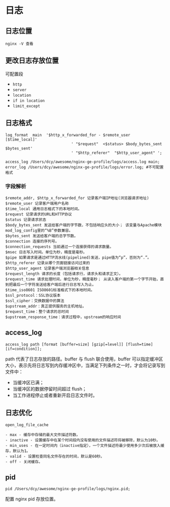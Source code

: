 # 日志

## 日志位置

`nginx -V 查看`

## 更改日志存放位置

可配置段

- `http`
- `server`
- `location`
- `if in location`
- `limit_except`

## 日志格式

```
log_format  main  '$http_x_forwarded_for - $remote_user  [$time_local]'
                             ' "$request"  <$status> $body_bytes_sent $bytes_sent'
                             ' "$http_referer"  "$http_user_agent" ';

```

```
access_log /Users/dcy/awesome/nginx-ge-profile/logs/access.log main;
error_log /Users/dcy/awesome/nginx-ge-profile/logs/error.log; #不可配置格式
```

### 字段解析

```
$remote_addr, $http_x_forwarded_for 记录客户端IP地址(浏览器请求地址)
$remote_user 记录客户端用户名称
$time_local 通用日志格式下的本地时间。
$request 记录请求的URL和HTTP协议
$status 记录请求状态
$body_bytes_sent 发送给客户端的字节数，不包括响应头的大小； 该变量与Apache模块mod_log_config里的“%B”参数兼容。
$bytes_sent 发送给客户端的总字节数。
$connection 连接的序列号。
$connection_requests 当前通过一个连接获得的请求数量。
$msec 日志写入时间。单位为秒，精度是毫秒。
$pipe 如果请求是通过HTTP流水线(pipelined)发送，pipe值为“p”，否则为“.”。
$http_referer 记录从哪个页面链接访问过来的
$http_user_agent 记录客户端浏览器相关信息
$request_length 请求的长度（包括请求行，请求头和请求正文）。
$request_time 请求处理时间，单位为秒，精度毫秒； 从读入客户端的第一个字节开始，直到把最后一个字符发送给客户端后进行日志写入为止。
$time_iso8601 ISO8601标准格式下的本地时间。
$ssl_protocol：SSL协议版本
$ssl_cipher：交换数据中的算法
$upstream_addr：真正提供服务的主机地址。
$request_time：整个请求的总时间
$upstream_response_time：请求过程中，upstream的响应时间
```

## access_log

`access_log path [format [buffer=size] [gzip[=level]] [flush=time] [if=condition]];`

path 代表了日志存放的路径。buffer 与 flush 联合使用，buffer 可以指定缓冲区大小，表示先将日志写到内存缓冲区中，当满足下列条件之一时，才会将记录写到文件中：

- 当缓冲区已满；
- 当缓冲区的数据停留时间超过 flush；
- 当工作进程停止或者重新开启日志文件时。

## 日志优化

`open_log_file_cache`

```
- max - 缓存中存储的最大文件描述符数。
- inactive - 设置缓存中在某个时间段内没有使用的文件描述符将被移除，默认为10秒。
- min_uses - 在一定时间内（inactive指定），一个文件描述符最少使用多少次后被放入缓存，默认为1。
- valid - 设置检查同名文件存在的时间，默认是60秒。
- off - 关闭缓存。
```

## pid

`pid /Users/dcy/awesome/nginx-ge-profile/logs/nginx.pid;`

配置 nginx pid 存放位置。
